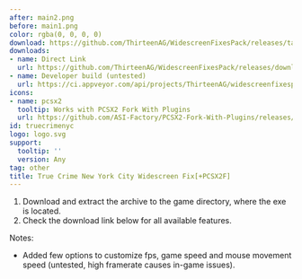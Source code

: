 ```yaml
---
after: main2.png
before: main1.png
color: rgba(0, 0, 0, 0)
download: https://github.com/ThirteenAG/WidescreenFixesPack/releases/tag/truecrimenyc
downloads:
- name: Direct Link
  url: https://github.com/ThirteenAG/WidescreenFixesPack/releases/download/truecrimenyc/TrueCrimeNewYorkCity.WidescreenFix.zip
- name: Developer build (untested)
  url: https://ci.appveyor.com/api/projects/ThirteenAG/widescreenfixespack/artifacts/TrueCrimeNewYorkCity.WidescreenFix.zip?branch=master
icons:
- name: pcsx2
  tooltip: Works with PCSX2 Fork With Plugins
  url: https://github.com/ASI-Factory/PCSX2-Fork-With-Plugins/releases/tag/latest
id: truecrimenyc
logo: logo.svg
support:
  tooltip: ''
  version: Any
tag: other
title: True Crime New York City Widescreen Fix[+PCSX2F]
---
```


1. Download and extract the archive to the game directory, where the exe is located.
2. Check the download link below for all available features.

Notes:

* Added few options to customize fps, game speed and mouse movement speed (untested, high framerate causes in-game issues).

